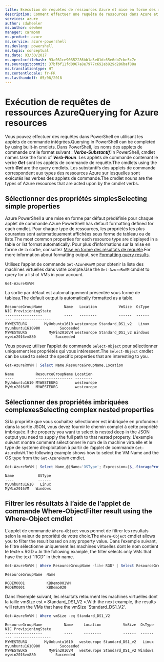 ```yaml
---
title: Exécution de requêtes de ressources Azure et mise en forme des résultats | Microsoft Docs
description: Comment effectuer une requête de ressources dans Azure et mettre en forme les résultats.
services: azure
author: sdwheeler
ms.author: sewhee
manager: carmonm
ms.product: azure
ms.service: azure-powershell
ms.devlang: powershell
ms.topic: conceptual
ms.date: 03/30/2017
ms.openlocfilehash: 93a031ce90352286bb1a5e01dc65e6db7cbe5c7e
ms.sourcegitcommit: 37bfbf11fd0967a8e7977c692ab829d286baf88a
ms.translationtype: HT
ms.contentlocale: fr-FR
ms.lasthandoff: 05/08/2018
---
```

# <a name="querying-for-azure-resources"></a><span data-ttu-id="0626b-103">Exécution de requêtes de ressources Azure</span><span class="sxs-lookup"><span data-stu-id="0626b-103">Querying for Azure resources</span></span>

<span data-ttu-id="0626b-104">Vous pouvez effectuer des requêtes dans PowerShell en utilisant les applets de commande intégrées.</span><span class="sxs-lookup"><span data-stu-id="0626b-104">Querying in PowerShell can be completed by using built-in cmdlets.</span></span> <span data-ttu-id="0626b-105">Dans PowerShell, les noms des applets de commande ont le format suivant : **_Verbe-Substantif_**.</span><span class="sxs-lookup"><span data-stu-id="0626b-105">In PowerShell, cmdlet names take the form of **_Verb-Noun_**.</span></span> <span data-ttu-id="0626b-106">Les applets de commande contenant le verbe **_Get_** sont les applets de commande de requête.</span><span class="sxs-lookup"><span data-stu-id="0626b-106">The cmdlets using the verb **_Get_** are the query cmdlets.</span></span> <span data-ttu-id="0626b-107">Les substantifs des applets de commande correspondent aux types des ressources Azure sur lesquelles sont exécutés les verbes des applets de commande.</span><span class="sxs-lookup"><span data-stu-id="0626b-107">The cmdlet nouns are the types of Azure resources that are acted upon by the cmdlet verbs.</span></span>


## <a name="selecting-simple-properties"></a><span data-ttu-id="0626b-108">Sélectionner des propriétés simples</span><span class="sxs-lookup"><span data-stu-id="0626b-108">Selecting simple properties</span></span>

<span data-ttu-id="0626b-109">Azure PowerShell a une mise en forme par défaut prédéfinie pour chaque applet de commande.</span><span class="sxs-lookup"><span data-stu-id="0626b-109">Azure PowerShell has default formatting defined for each cmdlet.</span></span> <span data-ttu-id="0626b-110">Pour chaque type de ressources, les propriétés les plus courantes sont automatiquement affichées sous forme de tableau ou de liste.</span><span class="sxs-lookup"><span data-stu-id="0626b-110">The most common properties for each resource type are displayed in a table or list format automatically.</span></span> <span data-ttu-id="0626b-111">Pour plus d’informations sur la mise en forme de la sortie, consultez [Mise en forme des résultats de requête](formatting-output.md).</span><span class="sxs-lookup"><span data-stu-id="0626b-111">For more information about formatting output, see [Formatting query results](formatting-output.md).</span></span>

<span data-ttu-id="0626b-112">Utilisez l’applet de commande `Get-AzureRmVM` pour obtenir la liste des machines virtuelles dans votre compte.</span><span class="sxs-lookup"><span data-stu-id="0626b-112">Use the `Get-AzureRmVM` cmdlet to query for a list of VMs in your account.</span></span>

```powershell
Get-AzureRmVM
```

<span data-ttu-id="0626b-113">La sortie par défaut est automatiquement présentée sous forme de tableau.</span><span class="sxs-lookup"><span data-stu-id="0626b-113">The default output is automatically formatted as a table.</span></span>

```
ResourceGroupName          Name   Location          VmSize  OsType              NIC ProvisioningState
-----------------          ----   --------          ------  ------              --- -----------------
MYWESTEURG        MyUnbuntu1610 westeurope Standard_DS1_v2   Linux myunbuntu1610980         Succeeded
MYWESTEURG          MyWin2016VM westeurope Standard_DS1_v2 Windows   mywin2016vm880         Succeeded
```

<span data-ttu-id="0626b-114">Vous pouvez utiliser l’applet de commande `Select-Object` pour sélectionner uniquement les propriétés qui vous intéressent.</span><span class="sxs-lookup"><span data-stu-id="0626b-114">The `Select-Object` cmdlet can be used to select the specific properties that are interesting to you.</span></span>

```powershell
Get-AzureRmVM | Select Name,ResourceGroupName,Location
```

```
Name          ResourceGroupName Location
----          ----------------- --------
MyUnbuntu1610 MYWESTEURG        westeurope
MyWin2016VM   MYWESTEURG        westeurope
```

## <a name="selecting-complex-nested-properties"></a><span data-ttu-id="0626b-115">Sélectionner des propriétés imbriquées complexes</span><span class="sxs-lookup"><span data-stu-id="0626b-115">Selecting complex nested properties</span></span>

<span data-ttu-id="0626b-116">Si la propriété que vous souhaitez sélectionner est imbriquée en profondeur dans la sortie JSON, vous devez fournir le chemin complet à cette propriété imbriquée.</span><span class="sxs-lookup"><span data-stu-id="0626b-116">If the property you want to select is nested deep in the JSON output you need to supply the full path to that nested property.</span></span> <span data-ttu-id="0626b-117">L’exemple suivant montre comment sélectionner le nom de la machine virtuelle et le type de système d’exploitation à partir de l’applet de commande `Get-AzureRmVM`.</span><span class="sxs-lookup"><span data-stu-id="0626b-117">The following example shows how to select the VM Name and the OS type from the `Get-AzureRmVM` cmdlet.</span></span>

```powershell
Get-AzureRmVM | Select Name,@{Name='OSType'; Expression={$_.StorageProfile.OSDisk.OSType}}
```

```
Name           OSType
----           ------
MyUnbuntu1610   Linux
MyWin2016VM   Windows
```

## <a name="filter-result-using-the-where-object-cmdlet"></a><span data-ttu-id="0626b-118">Filtrer les résultats à l’aide de l’applet de commande Where-Object</span><span class="sxs-lookup"><span data-stu-id="0626b-118">Filter result using the Where-Object cmdlet</span></span>

<span data-ttu-id="0626b-119">L’applet de commande `Where-Object` vous permet de filtrer les résultats selon la valeur de propriété de votre choix.</span><span class="sxs-lookup"><span data-stu-id="0626b-119">The `Where-Object` cmdlet allows you to filter the result based on any property value.</span></span> <span data-ttu-id="0626b-120">Dans l’exemple suivant, le filtre sélectionne uniquement les machines virtuelles dont le nom contient le texte « RGD ».</span><span class="sxs-lookup"><span data-stu-id="0626b-120">In the following example, the filter selects only VMs that have the text "RGD" in their name.</span></span>

```powershell
Get-AzureRmVM | Where ResourceGroupName -like RGD* | Select ResourceGroupName,Name
```

```
ResourceGroupName  Name
-----------------  ----
RGDEMO001          KBDemo001VM
RGDEMO001          KBDemo020
```

<span data-ttu-id="0626b-121">Dans l’exemple suivant, les résultats retournent les machines virtuelles dont la taille vmSize est « Standard_DS1_V2 ».</span><span class="sxs-lookup"><span data-stu-id="0626b-121">With the next example, the results will return the VMs that have the vmSize 'Standard_DS1_V2'.</span></span>

```powershell
Get-AzureRmVM | Where vmSize -eq Standard_DS1_V2
```

```
ResourceGroupName          Name     Location          VmSize  OsType              NIC ProvisioningState
-----------------          ----     --------          ------  ------              --- -----------------
MYWESTEURG        MyUnbuntu1610   westeurope Standard_DS1_v2   Linux myunbuntu1610980         Succeeded
MYWESTEURG          MyWin2016VM   westeurope Standard_DS1_v2 Windows   mywin2016vm880         Succeeded
```
